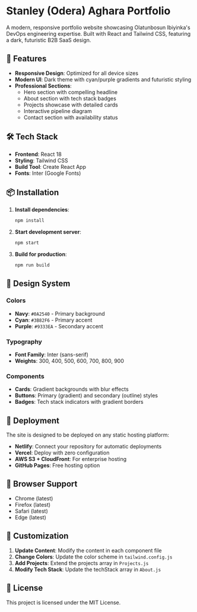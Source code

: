 # Stanley (Odera) Aghara Portfolio

A modern, responsive portfolio website showcasing Olatunbosun Ibiyinka's DevOps engineering expertise. Built with React and Tailwind CSS, featuring a dark, futuristic B2B SaaS design.

## 🚀 Features

- **Responsive Design**: Optimized for all device sizes
- **Modern UI**: Dark theme with cyan/purple gradients and futuristic styling
- **Professional Sections**:
  - Hero section with compelling headline
  - About section with tech stack badges
  - Projects showcase with detailed cards
  - Interactive pipeline diagram
  - Contact section with availability status

## 🛠️ Tech Stack

- **Frontend**: React 18
- **Styling**: Tailwind CSS
- **Build Tool**: Create React App
- **Fonts**: Inter (Google Fonts)

## 📦 Installation

1. **Install dependencies**:
   ```bash
   npm install
   ```

2. **Start development server**:
   ```bash
   npm start
   ```

3. **Build for production**:
   ```bash
   npm run build
   ```

## 🎨 Design System

### Colors
- **Navy**: `#0A2540` - Primary background
- **Cyan**: `#3B82F6` - Primary accent
- **Purple**: `#9333EA` - Secondary accent

### Typography
- **Font Family**: Inter (sans-serif)
- **Weights**: 300, 400, 500, 600, 700, 800, 900

### Components
- **Cards**: Gradient backgrounds with blur effects
- **Buttons**: Primary (gradient) and secondary (outline) styles
- **Badges**: Tech stack indicators with gradient borders

## 🚀 Deployment

The site is designed to be deployed on any static hosting platform:

- **Netlify**: Connect your repository for automatic deployments
- **Vercel**: Deploy with zero configuration
- **AWS S3 + CloudFront**: For enterprise hosting
- **GitHub Pages**: Free hosting option

## 📱 Browser Support

- Chrome (latest)
- Firefox (latest)
- Safari (latest)
- Edge (latest)

## 🔧 Customization

1. **Update Content**: Modify the content in each component file
2. **Change Colors**: Update the color scheme in `tailwind.config.js`
3. **Add Projects**: Extend the projects array in `Projects.js`
4. **Modify Tech Stack**: Update the techStack array in `About.js`

## 📄 License

This project is licensed under the MIT License.
